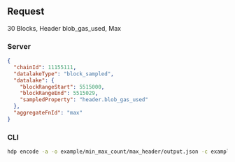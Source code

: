 ## Request

30 Blocks, Header blob_gas_used, Max

### Server

```json
{
  "chainId": 11155111,
  "datalakeType": "block_sampled",
  "datalake": {
    "blockRangeStart": 5515000,
    "blockRangeEnd": 5515029,
    "sampledProperty": "header.blob_gas_used"
  },
  "aggregateFnId": "max"
}
```

### CLI

```bash
hdp encode -a -o example/min_max_count/max_header/output.json -c example/min_max_count/max_header/input.json "max" -b 5515000 5515029 "header.blob_gas_used" 1
```
